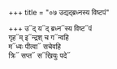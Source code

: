 +++
title = "०७ उद्यद्ब्रध्नस्य विष्टपं"

+++
उ᳓द् य᳓द् ब्रध्न᳓स्य विष्ट᳓पं  
गृह᳓म् इ᳓न्द्रश् च ग᳓न्वहि  
म᳓ध्वः पीत्वा᳓ सचेवहि  
त्रिः᳓ सप्त᳓ स᳓खियुः पदे᳓